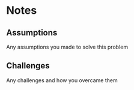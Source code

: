 # Notes

## Assumptions
Any assumptions you made to solve this problem

## Challenges
Any challenges and how you overcame them